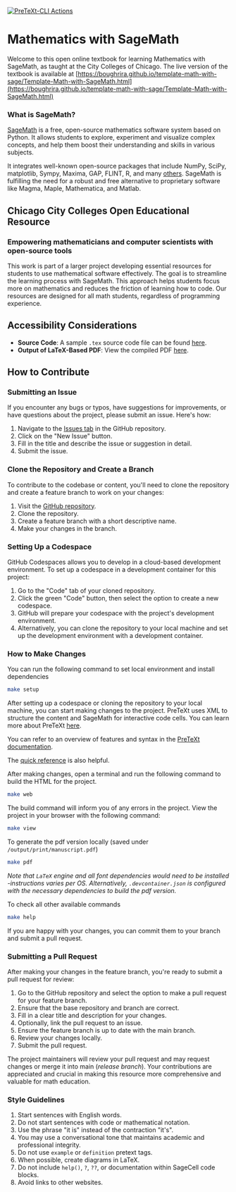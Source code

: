 [![PreTeXt-CLI Actions](https://github.com/boughrira/template-math-with-sage/actions/workflows/pretext-cli.yml/badge.svg)](https://github.com/boughrira/template-math-with-sage/actions/workflows/pretext-cli.yml)

# Mathematics with SageMath

Welcome to this open online textbook for learning Mathematics with SageMath, as taught at the City Colleges of Chicago. The live version of the textbook is available at [https://boughrira.github.io/template-math-with-sage/Template-Math-with-SageMath.html](https://boughrira.github.io/template-math-with-sage/Template-Math-with-SageMath.html)

### What is SageMath?

[SageMath](https://www.sagemath.org/) is a free, open-source mathematics software system based on Python. It allows students to explore, experiment and visualize complex concepts, and help them boost their understanding and skills in various subjects.

It integrates well-known open-source packages that include NumPy, SciPy, matplotlib, Sympy, Maxima, GAP, FLINT, R, and many [others](https://doc.sagemath.org/html/en/reference/spkg/). SageMath is fulfilling the need for a robust and free alternative to proprietary software like Magma, Maple, Mathematica, and Matlab.

## Chicago City Colleges Open Educational Resource

### Empowering mathematicians and computer scientists with open-source tools

This work is part of a larger project developing essential resources for students to use mathematical software effectively. The goal is to streamline the learning process with SageMath. This approach helps students focus more on mathematics and reduces the friction of learning how to code. Our resources are designed for all math students, regardless of programming experience.

## Accessibility Considerations

- **Source Code**: A sample `.tex` source code file can be found [here](https://github.com/SageMathOER-CCC/sage-discrete-math/blob/main/Accessibility_Considerations/Accessibility_Considerations.tex).
- **Output of LaTeX-Based PDF**: View the compiled PDF [here](https://github.com/SageMathOER-CCC/sage-discrete-math/blob/main/Accessibility_Considerations/Accessibility_Considerations.pdf).

## How to Contribute

### Submitting an Issue

If you encounter any bugs or typos, have suggestions for improvements, or have questions about the project, please submit an issue. Here's how:

1. Navigate to the [Issues tab](https://github.com/boughrira/template-math-with-sage/issues) in the GitHub repository.
2. Click on the "New Issue" button.
3. Fill in the title and describe the issue or suggestion in detail.
4. Submit the issue.

### Clone the Repository and Create a Branch

To contribute to the codebase or content, you'll need to clone the repository and create a feature branch to work on your changes:

1. Visit the [GitHub repository](https://github.com/boughrira/template-math-with-sage).
2. Clone the repository.
3. Create a feature branch with a short descriptive name.
4. Make your changes in the branch.

### Setting Up a Codespace

GitHub Codespaces allows you to develop in a cloud-based development environment. To set up a codespace in a development container for this project:

1. Go to the "Code" tab of your cloned repository.
2. Click the green "Code" button, then select the option to create a new codespace.
3. GitHub will prepare your codespace with the project's development environment.
4. Alternatively, you can clone the repository to your local machine and set up the development environment with a development container.

### How to Make Changes

You can run the following command to set local environment and install dependencies

```bash
make setup
```

After setting up a codespace or cloning the repository to your local machine, you can start making changes to the project. PreTeXt uses XML to structure the content and SageMath for interactive code cells. You can learn more about PreTeXt [here](https://pretextbook.org/).

You can refer to an overview of features and syntax in the [PreTeXt documentation](https://pretextbook.org/doc/guide/html/overview.html).

The [quick reference](https://pretextbook.org/doc/quickref/quickref-pretext.pdf) is also helpful.

After making changes, open a terminal and run the following command to build the HTML for the project.

```bash
make web
```

The build command will inform you of any errors in the project. View the project in your browser with the following command:

```bash
make view
```

To generate the pdf version locally (saved under `/output/print/manuscript.pdf`)

```bash
make pdf
```

_Note that `LaTeX` engine and all font dependencies would need to be installed -instructions varies per OS. Alternatively, `.devcontainer.json` is configured with the necessary dependencies to build the pdf version._

To check all other available commands

```bash
make help
```

If you are happy with your changes, you can commit them to your branch and submit a pull request.

### Submitting a Pull Request

After making your changes in the feature branch, you're ready to submit a pull request for review:

1. Go to the GitHub repository and select the option to make a pull request for your feature branch.
2. Ensure that the base repository and branch are correct.
3. Fill in a clear title and description for your changes.
4. Optionally, link the pull request to an issue.
5. Ensure the feature branch is up to date with the main branch.
6. Review your changes locally.
7. Submit the pull request.

The project maintainers will review your pull request and may request changes or merge it into main (_release branch_). Your contributions are appreciated and crucial in making this resource more comprehensive and valuable for math education.

### Style Guidelines

1. Start sentences with English words.
2. Do not start sentences with code or mathematical notation.
3. Use the phrase "it is" instead of the contraction "it's".
4. You may use a conversational tone that maintains academic and professional integrity.
5. Do not use `example` or `definition` pretext tags.
6. When possible, create diagrams in LaTeX.
7. Do not include `help()`, `?`, `??`, or documentation within SageCell code blocks.
8. Avoid links to other websites.
